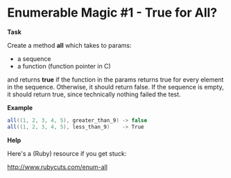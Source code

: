 # Enumerable Magic #1 - True for All?

<b>Task</b>

Create a method <b>all</b> which takes to params:

- a sequence
- a function (function pointer in C)

and returns <b>true</b> if the function in the params returns true for every element in the sequence. Otherwise, it
should return false. If the sequence is empty, it should return true, since technically nothing failed the test.

<b>Example</b>

```java
all((1, 2, 3, 4, 5), greater_than_9) -> false
all((1, 2, 3, 4, 5), less_than_9)    -> True
```

<b>Help</b>

Here's a (Ruby) resource if you get stuck:

http://www.rubycuts.com/enum-all
